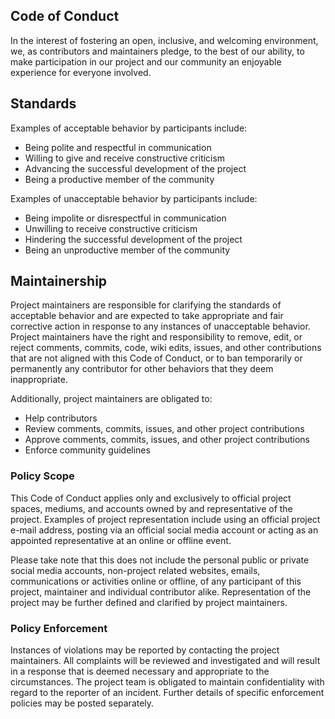 ## Code of Conduct

In the interest of fostering an open, inclusive, and welcoming environment, we,
as contributors and maintainers pledge, to the best of our ability, to make
participation in our project and our community an enjoyable experience for
everyone involved.

## Standards

Examples of acceptable behavior by participants include:

* Being polite and respectful in communication
* Willing to give and receive constructive criticism
* Advancing the successful development of the project
* Being a productive member of the community

Examples of unacceptable behavior by participants include:

* Being impolite or disrespectful in communication
* Unwilling to receive constructive criticism
* Hindering the successful development of the project
* Being an unproductive member of the community

## Maintainership

Project maintainers are responsible for clarifying the standards of acceptable
behavior and are expected to take appropriate and fair corrective action in
response to any instances of unacceptable behavior. Project maintainers have
the right and responsibility to remove, edit, or reject comments, commits,
code, wiki edits, issues, and other contributions that are not aligned with
this Code of Conduct, or to ban temporarily or permanently any contributor for
other behaviors that they deem inappropriate.

Additionally, project maintainers are obligated to:

* Help contributors
* Review comments, commits, issues, and other project contributions
* Approve comments, commits, issues, and other project contributions
* Enforce community guidelines

### Policy Scope

This Code of Conduct applies only and exclusively to official project spaces,
mediums, and accounts owned by and representative of the project. Examples of
project representation include using an official project e-mail address,
posting via an official social media account or acting as an appointed
representative at an online or offline event.

Please take note that this does not include the personal public or private
social media accounts, non-project related websites, emails, communications or
activities online or offline, of any participant of this project, maintainer
and individual contributor alike. Representation of the project may be further
defined and clarified by project maintainers.

### Policy Enforcement

Instances of violations may be reported by contacting the project maintainers.
All complaints will be reviewed and investigated and will result in a response
that is deemed necessary and appropriate to the circumstances. The project team
is obligated to maintain confidentiality with regard to the reporter of an
incident. Further details of specific enforcement policies may be posted
separately.